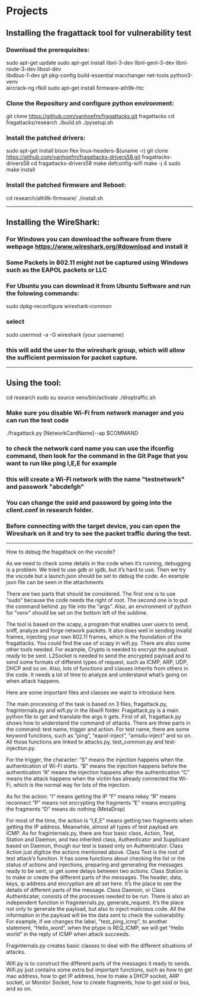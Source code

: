 # Projects
## Installing the fragattack tool for vulnerability test

### Download the prerequisites:

sudo apt-get update
sudo apt-get install libnl-3-dev libnl-genl-3-dev libnl-route-3-dev libssl-dev \
	libdbus-1-dev git pkg-config build-essential macchanger net-tools python3-venv \
	aircrack-ng rfkill
sudo apt-get install firmware-ath9k-htc

### Clone the Repository and configure python environment:

git clone https://github.com/vanhoefm/fragattacks.git fragattacks
cd fragattacks/research
./build.sh
./pysetup.sh

### Install the patched drivers:

sudo apt-get install bison flex linux-headers-$(uname -r)
git clone https://github.com/vanhoefm/fragattacks-drivers58.git fragattacks-drivers58
cd fragattacks-drivers58
make defconfig-wifi
make -j 4
sudo make install

### Install the patched firmware and Reboot:

cd research/ath9k-firmware/
./install.sh

--------------------------------------------------------------------------

## Installing the WireShark:

### For Windows you can download the software from there webpage https://www.wireshark.org/#download and install it
### Some Packets in 802.11 might not be captured using Windows such as the EAPOL packets or LLC
### For Ubuntu you can download it from Ubuntu Software and run the folowing commands:

sudo dpkg-reconfigure wireshark-common

### select <yes>

sudo usermod -a -G wireshark {your username}

### this will add the user to the wireshark group, which will allow the sufficient permission for packet capture.

---------------------------------------------------------------------------

## Using the tool:

cd research
sudo su
source venv/bin/activate
./droptraffic.sh

### Make sure you disable Wi-Fi from network manager and you can run the test code

./fragattack.py [NetworkCardName]--ap $COMMAND 

### to check the network card name you can use the ifconfig command, then look for the command in the Git Page that you want to run like ping I,E,E for example

### this will create a Wi-Fi network with the name "testnetwork" and passwork "abcdefgh"
### You can change the ssid and password by going into the client.conf in research folder.

### Before connecting with the target device, you can open the Wireshark on it and try to see the packet traffic during the test. 

----------------

How to debug the fragattack on the vscode?

As we need to check some details in the code when it’s running, debugging is a problem.  We tried to use gdb or igdb, but it’s hard to use. Then we try the vscode but a launch.json should be set to debug the code. 
An example json file can be seen in the attachments

There are two parts that should be considered. The first one is to use “sudo” because the code needs the right of root. The second one is to put the command behind .py file into the “args”.
Also, an environment of python for “venv” should be set on the bottom left of the sublime. 

The tool is based on the scapy, a program that enables user users to send, sniff, analyze and forge network packets.
It also does well in sending invalid frames, injecting your own 802.11 frames, which is the foundation of the fragattacks. You could find the use of scapy in wifi.py.
There are also some other tools needed. For example, Crypto is needed to encrypt the payload ready to be sent.
L2Socket is needed to send the encrypted payload and to send some formats of different types of request, such as ICMP, ARP, UDP, DHCP and so on.
Also, lots of functions and classes inherits from others in the code. It needs a lot of time to analyze and understand what’s going on when attack happens.  

Here are some important files and classes we want to introduce here.

The main processing of the task is based on 3 files, fragattack.py, fraginternals.py and wifi.py in the libwifi folder.
Fragattack,py is a main python file to get and translate the args it gets. 
First of all, fragattack.py shows how to understand the command of attacks. There are three parts in the command: test name, trigger and action. 
For test name, there are some keyword functions, such as “ping”, “eapol-inject”, “amsdu-inject” and so on. All those functions are linked to attacks.py, test_common.py and test-injection.py. 

For the trigger, the character:
“S” means the injection happens when the authentication of Wi-Fi starts. 
“B” means the injection happens before the authentication
“A” means the injection happens after the authentication
“C” means the attack happens when the victim has already connected the Wi-Fi, which is the normal way for lots of the injection. 

As for the action:
“I” means getting the IP
“F” means rekey
“R” means reconnect
“P” means not encrypting the fragments
“E” means encrypting the fragments
“D” means do nothing (MetaDrop)

For most of the time, the action is “I,E,E” means getting two fragments when getting the IP address. Meanwhile, almost all types of test payload are ICMP.
As for fraginternals.py, there are four basic class, Action, Test, Station and Daemon, and two inherited class, Authenticator and Supplicant based on Daemon, though our test is based only on Authenticator.
Class Action just digitize the actions mentioned above.
Class Test is the root of test attack’s function. It has some functions about checking the list or the status of actions and injections, preparing and generating the messages ready to be sent, or get some delays between two actions.
Class Station is to make or create the different parts of the messages.
The header, data, keys, ip address and encryption are all set here. It’s the place to see the details of different parts of the message. Class Daemon, or Class Authenticater, consists of the processes needed to be run. 
There is also an independent function in fraginternals.py, generate_request. It’s the place not only to generate the payload, but also to inject malicious code.
All the information in the payload will be the data sent to check the vulnerability.
For example, if we changes the label, ”test_ping_icmp”, to another statement, “Hello_word”, when the ptype is REQ_ICMP, we will get “Hello world” in the reply of ICMP when attack succeeds.

Fraginternals.py creates basic classes to deal with the different situations of attacks.

Wifi.py is to construct the different parts of the messages it ready to sends.
Wifi.py just contains some extra but important functions, such as how to get mac address, how to get IP address, how to make a DHCP socket, ARP socket, or Monitor Socket, how to create fragments, how to get ssid or bss, and so on.

 
